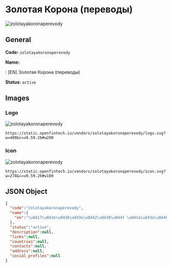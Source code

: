 
# Золотая Корона (переводы) 
![zolotayakoronaperevody](https://static.openfintech.io/vendors/zolotayakoronaperevody/logo.svg?w=400&c=v0.59.26#w200)  

## General 
 
**Code:** `zolotayakoronaperevody` 
 
**Name:** 
 
:	[EN] Золотая Корона (переводы) 
 
**Status:** `active` 
 

## Images 

### Logo 
 
![zolotayakoronaperevody](https://static.openfintech.io/vendors/zolotayakoronaperevody/logo.svg?w=400&c=v0.59.26#w200)  

```
https://static.openfintech.io/vendors/zolotayakoronaperevody/logo.svg?w=400&c=v0.59.26#w200
```  

### Icon 
 
![zolotayakoronaperevody](https://static.openfintech.io/vendors/zolotayakoronaperevody/icon.svg?w=278&c=v0.59.26#w100)  

```
https://static.openfintech.io/vendors/zolotayakoronaperevody/icon.svg?w=278&c=v0.59.26#w100
```  

## JSON Object 

```json
{
  "code":"zolotayakoronaperevody",
  "name":{
    "en":"\u0417\u043e\u043b\u043e\u0442\u0430\u044f \u041a\u043e\u0440\u043e\u043d\u0430 (\u043f\u0435\u0440\u0435\u0432\u043e\u0434\u044b)"
  },
  "status":"active",
  "description":null,
  "links":null,
  "countries":null,
  "contacts":null,
  "address":null,
  "social_profiles":null
}
```  
